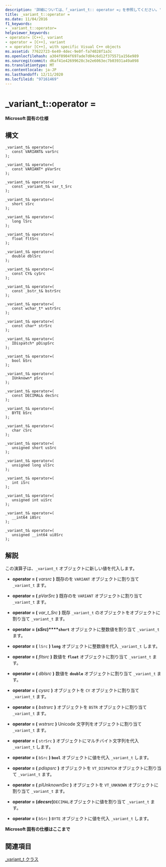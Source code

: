 ```yaml
---
description: '詳細については、「_variant_t:: operator =」を参照してください。'
title: _variant_t::operator =
ms.date: 11/04/2016
f1_keywords:
- _variant_t::operator=
helpviewer_keywords:
- operator= [C++], variant
- operator = [C++], variant
- = operator [C++], with specific Visual C++ objects
ms.assetid: 77622723-6e49-4dec-9e0f-fa74028f1a3c
ms.openlocfilehash: a304f0904f697ade7d04c6d12f375571a156e989
ms.sourcegitcommit: d6af41e42699628c3e2e6063ec7b03931a49a098
ms.translationtype: MT
ms.contentlocale: ja-JP
ms.lasthandoff: 12/11/2020
ms.locfileid: "97161469"
---
```

# <a name="_variant_toperator-"></a>_variant_t::operator =

**Microsoft 固有の仕様**

## <a name="syntax"></a>構文

```
_variant_t& operator=(
   const VARIANT& varSrc
);

_variant_t& operator=(
   const VARIANT* pVarSrc
);

_variant_t& operator=(
   const _variant_t& var_t_Src
);

_variant_t& operator=(
   short sSrc
);

_variant_t& operator=(
   long lSrc
);

_variant_t& operator=(
   float fltSrc
);

_variant_t& operator=(
   double dblSrc
);

_variant_t& operator=(
   const CY& cySrc
);

_variant_t& operator=(
   const _bstr_t& bstrSrc
);

_variant_t& operator=(
   const wchar_t* wstrSrc
);

_variant_t& operator=(
   const char* strSrc
);

_variant_t& operator=(
   IDispatch* pDispSrc
);

_variant_t& operator=(
   bool bSrc
);

_variant_t& operator=(
   IUnknown* pSrc
);

_variant_t& operator=(
   const DECIMAL& decSrc
);

_variant_t& operator=(
   BYTE bSrc
);

_variant_t& operator=(
   char cSrc
);

_variant_t& operator=(
   unsigned short usSrc
);

_variant_t& operator=(
   unsigned long ulSrc
);

_variant_t& operator=(
   int iSrc
);

_variant_t& operator=(
   unsigned int uiSrc
);

_variant_t& operator=(
   __int64 i8Src
);

_variant_t& operator=(
   unsigned __int64 ui8Src
);
```

## <a name="remarks"></a>解説

この演算子は、`_variant_t` オブジェクトに新しい値を代入します。

- **operator = (**  *varsrc*  **)** 既存のを `VARIANT` オブジェクトに割り当て `_variant_t` ます。

- **operator = (**  *pVarSrc*  **)** 既存のを `VARIANT` オブジェクトに割り当て `_variant_t` ます。

- **operator = (**  *var_t_Src*  **)** 既存 `_variant_t` のオブジェクトをオブジェクトに割り当て `_variant_t` ます。

- **operator = (***sSrc***)****`short`** オブジェクトに整数値を割り当て `_variant_t` ます。    

- **operator = (** `lSrc` **)** **`long`** オブジェクトに整数値を代入 `_variant_t` します。    

- **operator = (**  *fltsrc*  **)** 数値を **`float`** オブジェクトに割り当て `_variant_t` ます。

- **operator = (**  *dblsrc*  **)** 数値を **`double`** オブジェクトに割り当て `_variant_t` ます。

- **operator = (**  *cysrc*  **)** オブジェクトを `CY` オブジェクトに割り当て `_variant_t` ます。

- **operator = (**  *bstrsrc*  **)** オブジェクトを `BSTR` オブジェクトに割り当て `_variant_t` ます。

- **operator = (**  *wstrsrc*  **)** Unicode 文字列をオブジェクトに割り当て `_variant_t` ます。

- **operator = (** `strSrc` **)** オブジェクトにマルチバイト文字列を代入 `_variant_t` します。    

- **operator = (** `bSrc` **)** **`bool`** オブジェクトに値を代入 `_variant_t` します。  

- **operator = (**  *pdispsrc*  **)** オブジェクトを `VT_DISPATCH` オブジェクトに割り当て `_variant_t` ます。

- **operator = (**  *pIUnknownSrc*  **)** オブジェクトを `VT_UNKNOWN` オブジェクトに割り当て `_variant_t` ます。

- **operator = (***decsrc***)**`DECIMAL`オブジェクトに値を割り当て `_variant_t` ます。    

- **operator = (** `bSrc` **)** `BYTE` オブジェクトに値を代入 `_variant_t` します。  

**Microsoft 固有の仕様はここまで**

## <a name="see-also"></a>関連項目

[_variant_t クラス](../cpp/variant-t-class.md)
